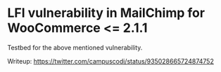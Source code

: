 # LFI vulnerability in MailChimp for WooCommerce <= 2.1.1

Testbed for the above mentioned vulnerability.

Writeup: https://twitter.com/campuscodi/status/935028665724874752
